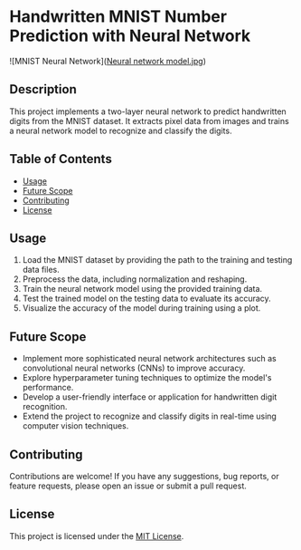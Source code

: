 # Handwritten MNIST Number Prediction with Neural Network

![MNIST Neural Network]([Neural network model.jpg](https://github.com/ArthreyaK/Neural-Network-Model-for-Predicting-Hand-Writtend-Numbers/blob/main/Neural%20network%20model.jpg))

## Description

This project implements a two-layer neural network to predict handwritten digits from the MNIST dataset. It extracts pixel data from images and trains a neural network model to recognize and classify the digits.

## Table of Contents

- [Usage](#usage)
- [Future Scope](#future-scope)
- [Contributing](#contributing)
- [License](#license)


## Usage

1. Load the MNIST dataset by providing the path to the training and testing data files.
2. Preprocess the data, including normalization and reshaping.
3. Train the neural network model using the provided training data.
4. Test the trained model on the testing data to evaluate its accuracy.
5. Visualize the accuracy of the model during training using a plot.


## Future Scope

- Implement more sophisticated neural network architectures such as convolutional neural networks (CNNs) to improve accuracy.
- Explore hyperparameter tuning techniques to optimize the model's performance.
- Develop a user-friendly interface or application for handwritten digit recognition.
- Extend the project to recognize and classify digits in real-time using computer vision techniques.

## Contributing

Contributions are welcome! If you have any suggestions, bug reports, or feature requests, please open an issue or submit a pull request.

## License

This project is licensed under the [MIT License](LICENSE).
